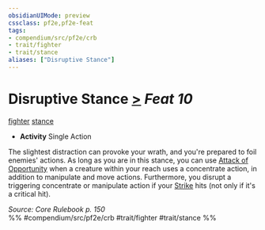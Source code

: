 ```yaml
---
obsidianUIMode: preview
cssclass: pf2e,pf2e-feat
tags:
- compendium/src/pf2e/crb
- trait/fighter
- trait/stance
aliases: ["Disruptive Stance"]
---
```

# Disruptive Stance  [>](chapter-9-playing-the-game.md#Actions "Single Action") *Feat 10*  
[fighter](Reference/Rules/Traits/fighter.md "Fighter Class Trait")  [stance](stance.md "Stance Combat Trait")  

- **Activity** Single Action

The slightest distraction can provoke your wrath, and you're prepared to foil enemies' actions. As long as you are in this stance, you can use [Attack of Opportunity](Reference/Rules/Actions/attack-of-opportunity.md) when a creature within your reach uses a concentrate action, in addition to manipulate and move actions. Furthermore, you disrupt a triggering concentrate or manipulate action if your [Strike](strike.md) hits (not only if it's a critical hit).

*Source: Core Rulebook p. 150*  
%% #compendium/src/pf2e/crb #trait/fighter #trait/stance %%